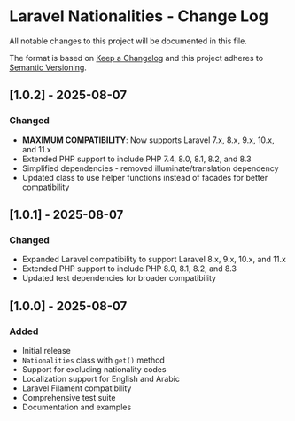 # Laravel Nationalities - Change Log

All notable changes to this project will be documented in this file.

The format is based on [Keep a Changelog](http://keepachangelog.com/en/1.0.0/)
and this project adheres to [Semantic Versioning](http://semver.org/spec/v2.0.0.html).

## [1.0.2] - 2025-08-07

### Changed
- **MAXIMUM COMPATIBILITY**: Now supports Laravel 7.x, 8.x, 9.x, 10.x, and 11.x
- Extended PHP support to include PHP 7.4, 8.0, 8.1, 8.2, and 8.3
- Simplified dependencies - removed illuminate/translation dependency
- Updated class to use helper functions instead of facades for better compatibility

## [1.0.1] - 2025-08-07

### Changed
- Expanded Laravel compatibility to support Laravel 8.x, 9.x, 10.x, and 11.x
- Extended PHP support to include PHP 8.0, 8.1, 8.2, and 8.3
- Updated test dependencies for broader compatibility

## [1.0.0] - 2025-08-07

### Added
- Initial release
- `Nationalities` class with `get()` method
- Support for excluding nationality codes
- Localization support for English and Arabic
- Laravel Filament compatibility
- Comprehensive test suite
- Documentation and examples
